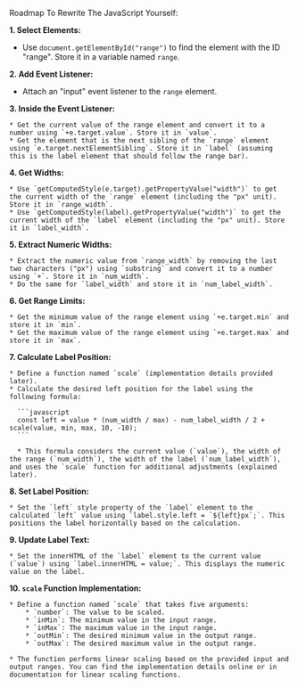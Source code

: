 Roadmap To Rewrite The JavaScript Yourself:

**1. Select Elements:**

- Use `document.getElementById("range")` to find the element with the ID "range". Store it in a variable named `range`.

**2. Add Event Listener:**

- Attach an "input" event listener to the `range` element.

**3. Inside the Event Listener:**

    * Get the current value of the range element and convert it to a number using `+e.target.value`. Store it in `value`.
    * Get the element that is the next sibling of the `range` element using `e.target.nextElementSibling`. Store it in `label` (assuming this is the label element that should follow the range bar).

**4. Get Widths:**

    * Use `getComputedStyle(e.target).getPropertyValue("width")` to get the current width of the `range` element (including the "px" unit). Store it in `range_width`.
    * Use `getComputedStyle(label).getPropertyValue("width")` to get the current width of the `label` element (including the "px" unit). Store it in `label_width`.

**5. Extract Numeric Widths:**

    * Extract the numeric value from `range_width` by removing the last two characters ("px") using `substring` and convert it to a number using `+`. Store it in `num_width`.
    * Do the same for `label_width` and store it in `num_label_width`.

**6. Get Range Limits:**

    * Get the minimum value of the range element using `+e.target.min` and store it in `min`.
    * Get the maximum value of the range element using `+e.target.max` and store it in `max`.

**7. Calculate Label Position:**

    * Define a function named `scale` (implementation details provided later).
    * Calculate the desired left position for the label using the following formula:

      ```javascript
      const left = value * (num_width / max) - num_label_width / 2 + scale(value, min, max, 10, -10);
      ```

      * This formula considers the current value (`value`), the width of the range (`num_width`), the width of the label (`num_label_width`), and uses the `scale` function for additional adjustments (explained later).

**8. Set Label Position:**

    * Set the `left` style property of the `label` element to the calculated `left` value using `label.style.left = `${left}px`;`. This positions the label horizontally based on the calculation.

**9. Update Label Text:**

    * Set the innerHTML of the `label` element to the current value (`value`) using `label.innerHTML = value;`. This displays the numeric value on the label.

**10. `scale` Function Implementation:**

    * Define a function named `scale` that takes five arguments:
        * `number`: The value to be scaled.
        * `inMin`: The minimum value in the input range.
        * `inMax`: The maximum value in the input range.
        * `outMin`: The desired minimum value in the output range.
        * `outMax`: The desired maximum value in the output range.

    * The function performs linear scaling based on the provided input and output ranges. You can find the implementation details online or in documentation for linear scaling functions.
